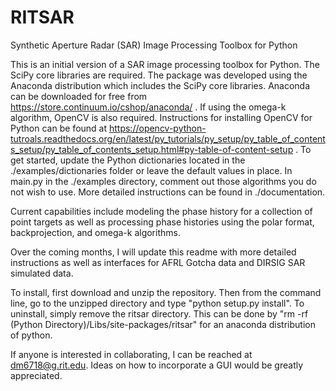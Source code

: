 # RITSAR
Synthetic Aperture Radar (SAR) Image Processing Toolbox for Python

This is an initial version of a SAR image processing toolbox for Python. The SciPy core libraries are required. The package was developed using the Anaconda distribution which includes the SciPy core libraries.  Anaconda can be downloaded for free from https://store.continuum.io/cshop/anaconda/ . If using the omega-k algorithm, OpenCV is also required. Instructions for installing OpenCV for Python can be found at  https://opencv-python-tutroals.readthedocs.org/en/latest/py_tutorials/py_setup/py_table_of_contents_setup/py_table_of_contents_setup.html#py-table-of-content-setup .  To get started, update the Python dictionaries located in the ./examples/dictionaries folder or leave the default values in place. In main.py in the ./examples directory, comment out those algorithms you do not wish to use.  More detailed instructions can be found in ./documentation.

Current capabilities include modeling the phase history for a collection of point targets as well as processing phase histories using the polar format, backprojection, and omega-k algorithms.

Over the coming months, I will update this readme with more detailed instructions as well as interfaces for AFRL Gotcha data and DIRSIG SAR simulated data.

To install, first download and unzip the repository.  Then from the command line, go to the unzipped directory and type "python setup.py install".  To uninstall, simply remove the ritsar directory.  This can be done by "rm -rf (Python Directory)/Libs/site-packages/ritsar" for an anaconda distribution of python.

If anyone is interested in collaborating, I can be reached at dm6718@g.rit.edu. Ideas on how to incorporate a GUI would be greatly appreciated.
